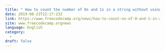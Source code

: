 ```yaml
---
title: " How to count the number of 0s and 1s in a string without using a counter "
date: 2019-08-23T22:17:23Z
link: https://www.freecodecamp.org/news/how-to-count-no-of-0-and-1-in-a-string-without-using-counter/?utm_medium=RSS&utm_source=news.12bit.vn
site: www.freecodecamp.orgnews
language: English
category:
  -   
draft: false
---
```

